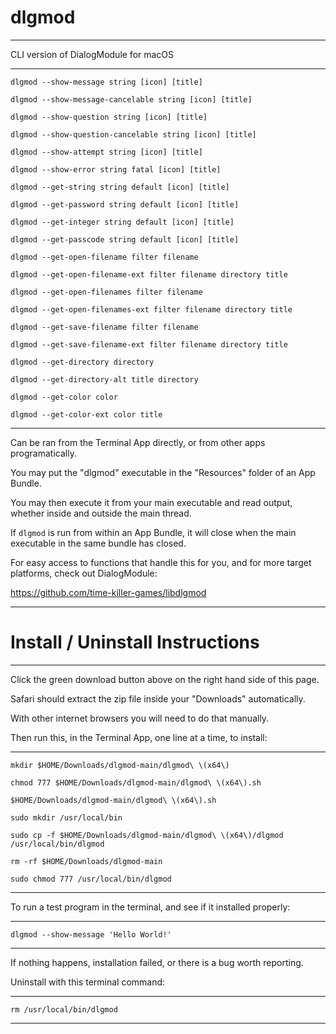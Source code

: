 # dlgmod

--------------------------------------------------------------------------------------

CLI version of DialogModule for macOS

--------------------------------------------------------------------------------------

`dlgmod --show-message string [icon] [title]`

`dlgmod --show-message-cancelable string [icon] [title]`

`dlgmod --show-question string [icon] [title]`

`dlgmod --show-question-cancelable string [icon] [title]`

`dlgmod --show-attempt string [icon] [title]`

`dlgmod --show-error string fatal [icon] [title]`

`dlgmod --get-string string default [icon] [title]`

`dlgmod --get-password string default [icon] [title]`

`dlgmod --get-integer string default [icon] [title]`

`dlgmod --get-passcode string default [icon] [title]`

`dlgmod --get-open-filename filter filename`

`dlgmod --get-open-filename-ext filter filename directory title`

`dlgmod --get-open-filenames filter filename`

`dlgmod --get-open-filenames-ext filter filename directory title`

`dlgmod --get-save-filename filter filename`

`dlgmod --get-save-filename-ext filter filename directory title`

`dlgmod --get-directory directory`

`dlgmod --get-directory-alt title directory`

`dlgmod --get-color color`

`dlgmod --get-color-ext color title`

--------------------------------------------------------------------------------------

Can be ran from the Terminal App directly, or from other apps programatically.

You may put the "dlgmod" executable in the "Resources" folder of an App Bundle.

You may then execute it from your main executable and read output, whether inside and outside the main thread.

If `dlgmod` is run from within an App Bundle, it will close when the main executable in the same bundle has closed.

For easy access to functions that handle this for you, and for more target platforms, check out DialogModule:

https://github.com/time-killer-games/libdlgmod

--------------------------------------------------------------------------------------

# Install / Uninstall Instructions

--------------------------------------------------------------------------------------

Click the green download button above on the right hand side of this page. 

Safari should extract the zip file inside your "Downloads" automatically. 

With other internet browsers you will need to do that manually.

Then run this, in the Terminal App, one line at a time, to install:

--------------------------------------------------------------------------------------

`mkdir $HOME/Downloads/dlgmod-main/dlgmod\ \(x64\)`

`chmod 777 $HOME/Downloads/dlgmod-main/dlgmod\ \(x64\).sh`

`$HOME/Downloads/dlgmod-main/dlgmod\ \(x64\).sh`

`sudo mkdir /usr/local/bin`

`sudo cp -f $HOME/Downloads/dlgmod-main/dlgmod\ \(x64\)/dlgmod /usr/local/bin/dlgmod`

`rm -rf $HOME/Downloads/dlgmod-main`

`sudo chmod 777 /usr/local/bin/dlgmod`

--------------------------------------------------------------------------------------

To run a test program in the terminal, and see if it installed properly:

--------------------------------------------------------------------------------------

`dlgmod --show-message 'Hello World!'`

--------------------------------------------------------------------------------------

If nothing happens, installation failed, or there is a bug worth reporting.

Uninstall with this terminal command:

--------------------------------------------------------------------------------------

`rm /usr/local/bin/dlgmod`

--------------------------------------------------------------------------------------

